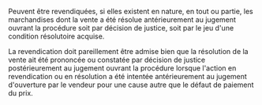 Peuvent être revendiquées, si elles existent en nature, en tout ou partie, les marchandises dont la vente a été résolue antérieurement au jugement ouvrant la procédure soit par décision de justice, soit par le jeu d'une condition résolutoire acquise.

La revendication doit pareillement être admise bien que la résolution de la vente ait été prononcée ou constatée par décision de justice postérieurement au jugement ouvrant la procédure lorsque l'action en revendication ou en résolution a été intentée antérieurement au jugement d'ouverture par le vendeur pour une cause autre que le défaut de paiement du prix.

